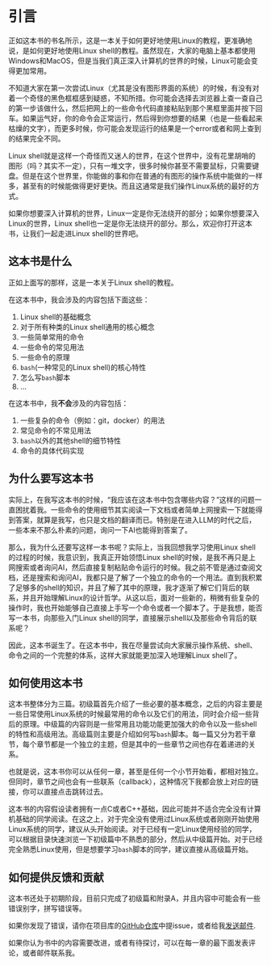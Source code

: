# 引言

正如这本书的书名所示，这是一本关于如何更好地使用Linux的教程，更准确地说，是如何更好地使用Linux shell的教程。虽然现在，大家的电脑上基本都使用Windows和MacOS，但是当我们真正深入计算机的世界的时候，Linux可能会变得更加常用。

不知道大家在第一次尝试Linux（尤其是没有图形界面的系统）的时候，有没有对着一个奇怪的黑色框框感到疑惑，不知所措。你可能会选择去浏览器上查一查自己的第一步该做什么，然后把网上的一些命令代码直接粘贴到那个黑框里面并按下回车。如果运气好，你的命令会正常运行，然后得到你想要的结果（也是一些看起来枯燥的文字），而更多时候，你可能会发现运行的结果是一个error或者和网上查到的结果完全不同。

Linux shell就是这样一个奇怪而又迷人的世界，在这个世界中，没有花里胡哨的图形（吗？其实不一定），只有一堆文字，很多时候你甚至不需要鼠标，只需要键盘。但是在这个世界里，你能做的事和你在普通的有图形的操作系统中能做的一样多，甚至有的时候能做得更好更快。而且这通常是我们操作Linux系统的最好的方式。

如果你想要深入计算机的世界，Linux一定是你无法绕开的部分；如果你想要深入Linux的世界，Linux shell也一定是你无法绕开的部分。那么，欢迎你打开这本书，让我们一起走进Linux shell的世界吧。

## 这本书是什么

正如上面写的那样，这是一本关于Linux shell的教程。

在这本书中，我会涉及的内容包括下面这些：
1. Linux shell的基础概念
2. 对于所有种类的Linux shell通用的核心概念
3. 一些简单常用的命令
4. 一些命令的常见用法
5. 一些命令的原理
6. `bash`(一种常见的Linux shell)的核心特性
7. 怎么写`bash`脚本
8. ...

在这本书中，我**不会**涉及的内容包括：
1. 一些复杂的命令（例如：git，docker）的用法
2. 常见命令的不常见用法
3. `bash`以外的其他shell的细节特性
4. 命令的具体代码实现

## 为什么要写这本书

实际上，在我写这本书的时候，“我应该在这本书中包含哪些内容？”这样的问题一直困扰着我。一些命令的使用细节其实阅读一下文档或者简单上网搜索一下就能得到答案，就算是我写，也只是文档的翻译而已。特别是在进入LLM的时代之后，一些本来不那么朴素的问题，询问一下AI也能得到答案了。

那么，我为什么还要写这样一本书呢？实际上，当我回想我学习使用Linux shell的过程的时候，我意识到，我真正开始领悟Linux shell的时候，是我不再只是上网搜索或者询问AI，然后直接复制粘贴命令运行的时候。我之前不管是通过查阅文档，还是搜索和询问AI，我都只是了解了一个独立的命令的一个用法。直到我积累了足够多的shell的知识，并且了解了其中的原理，我才逐渐了解它们背后的联系，并且开始理解Linux的设计哲学。从这以后，面对一些新的，稍微有些复杂的操作时，我也开始能够自己直接上手写一个命令或者一个脚本了。于是我想，能否写一本书，向那些入门Linux shell的同学，直接展示shell以及那些命令背后的联系呢？

因此，这本书诞生了。在这本书中，我在尽量尝试向大家展示操作系统、shell、命令之间的一个完整的体系，这样大家就能更加深入地理解Linux shell了。

## 如何使用这本书

这本书整体分为三篇。初级篇首先介绍了一些必要的基本概念，之后的内容主要是一些日常使用Linux系统的时候最常用的命令以及它们的用法，同时会介绍一些背后的原理。中级篇的内容则是一些常用且功能功能更加强大的命令以及一些shell的特性和高级用法。高级篇则主要是介绍如何写`bash`脚本。每一篇又分为若干章节，每个章节都是一个独立的主题，但是其中的一些章节之间也存在着递进的关系。

也就是说，这本书你可以从任何一章，甚至是任何一个小节开始看，都相对独立。但同时，章节之间也会有一些联系（callback），这种情况下我都会放上对应的链接，你可以直接点击跳转过去。

这本书的内容假设读者拥有一点C或者C++基础，因此可能并不适合完全没有计算机基础的同学阅读。在这之上，对于完全没有使用过Linux系统或者刚刚开始使用Linux系统的同学，建议从头开始阅读。对于已经有一定Linux使用经验的同学，可以根据目录快速浏览一下初级篇中不熟悉的部分，然后从中级篇开始。对于已经完全熟悉Linux使用，但是想要学习`bash`脚本的同学，建议直接从高级篇开始。

## 如何提供反馈和贡献

这本书还处于初期阶段，目前只完成了初级篇和附录A，并且内容中可能会有一些错误别字，拼写错误等。

如果你发现了错误，请你在项目库的[GitHub仓库](https://github.com/OshinoShinobu-Chan/Linux-shell-Tutorial/issues)中提issue，或者给我[发送邮件](mailto:2200012909@stu.pku.edu.cn).

如果你认为书中的内容需要改进，或者有待探讨，可以在每一章的最下面发表评论，或者邮件联系我。

<script src="https://giscus.app/client.js"
        data-repo="OshinoShinobu-Chan/Linux-shell-Tutorial"
        data-repo-id="R_kgDONEc4yg"
        data-category="Announcements"
        data-category-id="DIC_kwDONEc4ys4Cj5Fk"
        data-mapping="title"
        data-strict="0"
        data-reactions-enabled="1"
        data-emit-metadata="0"
        data-input-position="top"
        data-theme="preferred_color_scheme"
        data-lang="zh-CN"
        data-loading="lazy"
        crossorigin="anonymous"
        async>
</script>